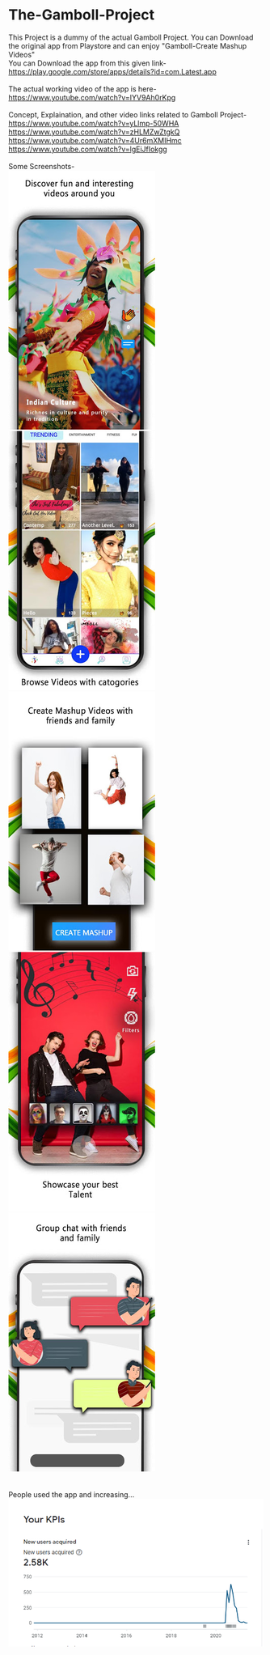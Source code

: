 # The-Gamboll-Project
This Project is a dummy of the actual Gamboll Project. You can Download the original app from Playstore and can enjoy "Gamboll-Create Mashup Videos"<br>
You can Download the app from this given link-<br>
https://play.google.com/store/apps/details?id=com.Latest.app<br>
<br>
The actual working video of the app is here-<br>
https://www.youtube.com/watch?v=IYV9Ah0rKpg<br>
<br>
Concept, Explaination, and other video links related to Gamboll Project-<br>
https://www.youtube.com/watch?v=yLlmp-50WHA<br>
https://www.youtube.com/watch?v=zHLMZwZtgkQ<br>
https://www.youtube.com/watch?v=4Ur6mXMIHmc<br>
https://www.youtube.com/watch?v=lgEiJfIokgg<br>
<br>
Some Screenshots-<br>
![Screenshot](https://github.com/rohantalwadia/The-Gamboll-Project/blob/main/images/1.jpg)
![Screenshot](https://github.com/rohantalwadia/The-Gamboll-Project/blob/main/images/2.jpg)
![Screenshot](https://github.com/rohantalwadia/The-Gamboll-Project/blob/main/images/3.jpg)
![Screenshot](https://github.com/rohantalwadia/The-Gamboll-Project/blob/main/images/4.jpg)
![Screenshot](https://github.com/rohantalwadia/The-Gamboll-Project/blob/main/images/5.jpg)
<br>
<br>
<br>
People used the app and increasing...<br>
![Screenshot](https://github.com/rohantalwadia/The-Gamboll-Project/blob/main/images/6.PNG)
